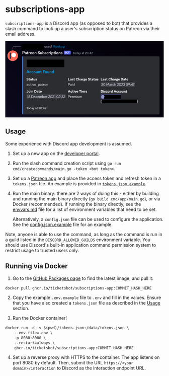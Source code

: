 # subscriptions-app
`subscriptions-app` is a Discord app (as opposed to bot) that provides a slash command to look up a user's subscription
status on Patreon via their email address.

![Example Screenshot](/docs/img/example.png)

## Usage
Some experience with Discord app development is assumed.

1. Set up a new app on the [developer portal](https://discord.dev).
2. Run the slash command creation script using `go run cmd/createcommands/main.go -token <bot token>`.
3. Set up a [Patreon app](https://www.patreon.com/portal/registration/register-clients) and place the access token and
refresh token in a `tokens.json` file. An example is provided in [`tokens.json.example`](/tokens.json.example).
4. Run the main binary: there are 2 ways of doing this - either by building and running the main binary directly
   (`go build cmd/app/main.go`), or via Docker (recommended). If running the binary directly, see the
   [envvars.md](/envvars.md) file for a list of environment variables that need to be set. 


   Alternatively, a `config.json` file can be used to configure the application. See the
   [config.json.example](/config.json.example) file for an example.

Note, anyone is able to use the command, as long as the command is run in a guild listed in the `DISCORD_ALLOWED_GUILDS`
environment variable. You should use Discord's built-in application command permission system to restrict usage to
trusted users only.

## Running via Docker
1. Go to the [GitHub Packages page](https://github.com/TicketsBot/subscriptions-app/pkgs/container/subscriptions-app) to
find the latest image, and pull it:
```shell
docker pull ghcr.io/ticketsbot/subscriptions-app:COMMIT_HASH_HERE
```

2. Copy the example `.env.example` file to `.env` and fill in the values. Ensure that you have also created a
`tokens.json` file as described in the [Usage](#usage) section.

3. Run the Docker container!
```shell
docker run -d -v $(pwd)/tokens.json:/data/tokens.json \
    --env-file=.env \
    -p 8080:8080 \
    --restart=always \
    ghcr.io/ticketsbot/subscriptions-app:COMMIT_HASH_HERE
```

4. Set up a reverse proxy with HTTPS to the container. The app listens on port 8080 by default. Then, submit the URL
`https://<your domain>/interaction` to Discord as the interaction endpoint URL.